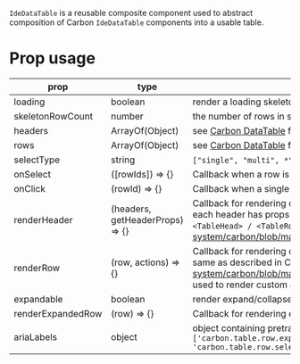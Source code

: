 `IdeDataTable` is a reusable composite component used to abstract composition of
Carbon `IdeDataTable` components into a usable table.

# Prop usage

| prop              | type                            | usage                                                                                                                                                                                                                                                                                                                                                                                                                                                                                                                                                                                                   |
| ----------------- | ------------------------------- | ------------------------------------------------------------------------------------------------------------------------------------------------------------------------------------------------------------------------------------------------------------------------------------------------------------------------------------------------------------------------------------------------------------------------------------------------------------------------------------------------------------------------------------------------------------------------------------------------------- |
| loading           | boolean                         | render a loading skeleton                                                                                                                                                                                                                                                                                                                                                                                                                                                                                                                                                                               |
| skeletonRowCount  | number                          | the number of rows in skeleton table                                                                                                                                                                                                                                                                                                                                                                                                                                                                                                                                                                    |
| headers           | ArrayOf(Object)                 | see [Carbon DataTable](https://www.carbondesignsystem.com/components/data-table/code/) for usage                                                                                                                                                                                                                                                                                                                                                                                                                                                                                                        |
| rows              | ArrayOf(Object)                 | see [Carbon DataTable](https://www.carbondesignsystem.com/components/data-table/code/) for usage                                                                                                                                                                                                                                                                                                                                                                                                                                                                                                        |
| selectType        | string                          | `["single", "multi", *"none"*]` - selection type on the table. Table will render a select/radio button for each row.                                                                                                                                                                                                                                                                                                                                                                                                                                                                                    |
| onSelect          | ([rowIds]) => {}                | Callback when a row is selected                                                                                                                                                                                                                                                                                                                                                                                                                                                                                                                                                                         |
| onClick           | (rowId) => {}                   | Callback when a single row is clicked. Disabled if table has a selection property other than `"none"`                                                                                                                                                                                                                                                                                                                                                                                                                                                                                                   |
| renderHeader      | (headers, getHeaderProps) => {} | Callback for rendering custom header cells. Will render result inside a Carbon `<TableRow>` (inside `<TableHead>`) - should return an array of Carbon `<TableHeader>` elements, where each header has props spread from `{...getHeaderProps({header})}`. Header object structure is the same as described in Carbon `IdeDataTable` documentation for the `<TableHead> / <TableRow>` in the (Render Prop function)[https://github.com/carbon-design-system/carbon/blob/master/packages/react/src/components/IdeDataTable/README.md#render-prop-function] (map over `headers`)                            |
| renderRow         | (row, actions) => {}            | Callback for rendering custom cells for a row. Will render result inside a Carbon `TableRow` - should return an array of Carbon `<TableCell>` elements. Row object structure is the same as described in Carbon `IdeDataTable` documentation for the `<TableBody>` in the (Render Prop function)[https://github.com/carbon-design-system/carbon/blob/master/packages/react/src/components/IdeDataTable/README.md#render-prop-function] (map over `row.cells` to render each individual cell). This can be used to render custom JSX in the cells, rather than the value originally supplied in the row. |
| expandable        | boolean                         | render expand/collapse controls. Note - use the `disabled` property on a row to signify that the row is not expandable                                                                                                                                                                                                                                                                                                                                                                                                                                                                                  |
| renderExpandedRow | (row) => {}                     | Callback for rendering expanded row content. Will render directly into a Carbon `TableExpandedRow` so can return JSX fragment or an array of items to be rendered.                                                                                                                                                                                                                                                                                                                                                                                                                                      |
| ariaLabels        | object                          | object containing pretranslated strings for Carbon to use to replace aria labels. Current keys required are: `['carbon.table.row.expand','carbon.table.row.collapse','carbon.table.all.expand','carbon.table.all.collapse','carbon.table.all.select','carbon.table.all.unselect', 'carbon.table.row.select','carbon.table.row.unselect']`                                                                                                                                                                                                                                                               |
